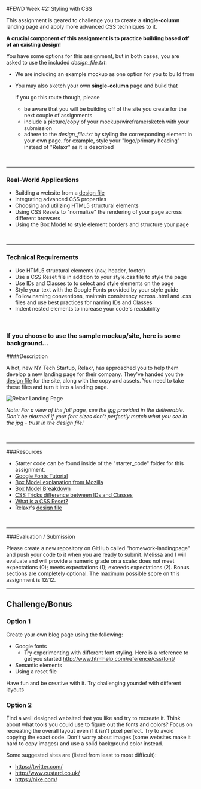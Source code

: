 #FEWD Week #2: Styling with CSS

This assignment is geared to challenge you to create a **single-column** landing page and apply more advanced CSS techniques to it.  

**A crucial component of this assignment is to practice building based off of an existing design!** 

You have some options for this assignment, but in both cases, you are asked to use the included *design_file.txt*:

- We are including an example mockup as one option for you to build from

- You may also sketch your own **single-column** page and build that

  If you go this route though, please

  - be aware that you will be building off of the site you create for the next couple of assignments
  - include a picture/copy of your mockup/wireframe/sketch with your submission 
  - adhere to the *design_file.txt* by styling the corresponding element in your own page..for example, style your "logo/primary heading" instead of "Relaxr" as it is described

  ​

---

### Real-World Applications

- Building a website from a [design file](starter_code/design_file.txt)
- Integrating advanced CSS properties
- Choosing and utilizing HTML5 structural elements
- Using CSS Resets to "normalize" the rendering of your page across different browsers
- Using the Box Model to style element borders and structure your page

<br>

------

### Technical Requirements

- Use HTML5 structural elements (nav, header, footer)
- Use a CSS Reset file in addition to your style.css file to style the page
- Use IDs and Classes to to select and style elements on the page
- Style your text with the Google Fonts provided by your style guide
- Follow naming conventions, maintain consistency across .html and .css files and use best practices for naming IDs and Classes
- Indent nested elements to increase your code's readability

<br>

### If you choose to use the sample mockup/site, here is some background...

####Description


A hot, new NY Tech Startup, Relaxr, has approached you to help them develop a new landing page for their company. They've handed you the [design file](starter_code/design_file.txt) for the site, along with the copy and assets. You need to take these files and turn it into a landing page.


![Relaxr Landing Page](https://i.imgur.com/aiNUaDW.png)

*Note: For a view of the full page, see the [jpg](starter_code/images/relaxr_landing.jpg) provided in the deliverable. Don't be alarmed if your font sizes don't perfectly match what you see in the jpg - trust in the design file!*

<br>



---

###Resources

- Starter code can be found inside of the "starter_code" folder for this assignment.
- [Google Fonts Tutorial](https://developers.google.com/fonts/docs/getting_started)
- [Box Model explanation from Mozilla](https://developer.mozilla.org/en-US/docs/Web/CSS/box_model)
- [Box Model Breakdown](http://learn.shayhowe.com/html-css/opening-the-box-model/)
- [CSS Tricks difference between IDs and Classes](https://css-tricks.com/the-difference-between-id-and-class/)
- [What is a CSS Reset?](http://www.cssreset.com/what-is-a-css-reset/)
- Relaxr's [design file](starter_code/design_file.txt)





<br>

---

###Evaluation / Submission

Please create a new repository on GitHub called "homework-landingpage" and push your code to it when you are ready to submit. Melissa and I will evaluate and will provide a numeric grade on a scale: does not meet expectations (0); meets expectations (1); exceeds expectations (2). Bonus sections are completely optional. The maximum possible score on this assignment is 12/12.



---

## Challenge/Bonus



### Option 1

Create your own blog page using the following:

- Google fonts
  - Try experimenting with different font styling. Here is a reference to get you started http://www.htmlhelp.com/reference/css/font/
- Semantic elements
- Using a reset file

Have fun and be creative with it. Try challenging yourslef with different layouts



### Option 2

Find a well designed websited that you like and try to recreate it. Think about what tools you could use to figure out the fonts and colors? Focus on recreating the overall layout even if it isn't pixel perfect. Try to avoid copying the exact code. Don't worry about images (some websites make it hard to copy images) and use a solid background color instead.

Some suggested sites are (listed from least to most difficult): 

- https://twitter.com/
- http://www.custard.co.uk/
- https://nike.com/